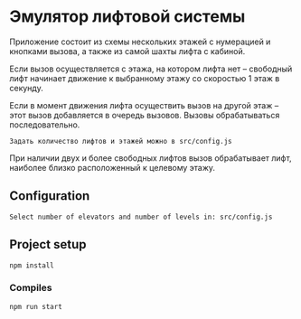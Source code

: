 # Эмулятор лифтовой системы

Приложение состоит из схемы нескольких этажей с нумерацией и
кнопками вызова, а также из самой шахты лифта с кабиной.

Если вызов осуществляется с этажа, на котором лифта нет – свободный
лифт начинает движение к выбранному этажу со скоростью 1 этаж в
секунду.

Если в момент движения лифта осуществить вызов на другой этаж – этот
вызов добавляется в очередь вызовов.
Вызовы обрабатываться последовательно.

```
Задать количество лифтов и этажей можно в src/config.js
```

При наличии двух и более свободных лифтов вызов обрабатывает
лифт, наиболее близко расположенный к целевому этажу.

## Configuration
```
Select number of elevators and number of levels in: src/config.js
```

## Project setup
```
npm install
```

### Compiles
```
npm run start
```
